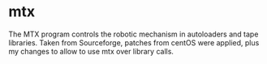 # mtx
The MTX program controls the robotic mechanism in autoloaders and tape libraries. Taken from Sourceforge, patches from centOS were applied, plus my changes to allow to use mtx over library calls.

